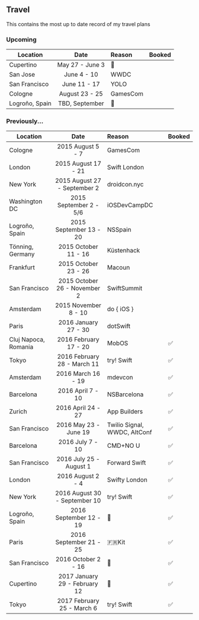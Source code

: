 ## Travel

This contains the most up to date record of my travel plans

### Upcoming

| Location        | Date           | Reason  | Booked |
| --------------- |:--------------:| :-------|:-------|
| Cupertino | May 27 - June 3 |  | |
| San Jose | June 4 - 10 | WWDC | |
| San Francisco | June 11 - 17 | YOLO | |
| Cologne | August 23 - 25 | GamesCom | |
| Logroño, Spain | TBD, September | 🍷 | |

### Previously...

| Location        | Date           | Reason  | Booked |
| --------------- |:--------------:| :-------|:-------|
| Cologne | 2015 August 5 - 7 | GamesCom | |
| London     | 2015 August 17 - 21 | Swift London | |
| New York | 2015 August 27 - September 2 | droidcon.nyc | |
| Washington DC | 2015 September 2 - 5/6 | iOSDevCampDC | |
| Logroño, Spain | 2015 September 13 - 20 | NSSpain | |
| Tönning, Germany | 2015 October 11 - 16 | Küstenhack | |
| Frankfurt | 2015 October 23 - 26 | Macoun | |
| San Francisco | 2015 October 26 - November 2 | SwiftSummit | |
| Amsterdam | 2015 November 8 - 10 | do { iOS } | |
| Paris | 2016 January 27 - 30 | dotSwift | |
| Cluj Napoca, Romania | 2016 February 17 - 20 | MobOS | ✅ |
| Tokyo | 2016 February 28 - March 11 | try! Swift | ✅ |
| Amsterdam | 2016 March 16 - 19 | mdevcon | ✅ |
| Barcelona | 2016 April 7 - 10 | NSBarcelona | ✅ |
| Zurich | 2016 April 24 - 27 | App Builders | ✅ |
| San Francisco | 2016 May 23 - June 19 | Twilio Signal, WWDC, AltConf | ✅ |
| Barcelona | 2016 July 7 - 10 | CMD+NO U | ✅ |
| San Francisco | 2016 July 25 - August 1 | Forward Swift | ✅ |
| London | 2016 August 2 - 4 | Swifty London | ✅ |
| New York | 2016 August 30 - September 10 | try! Swift | ✅ |
| Logroño, Spain | 2016 September 12 - 19 | 🍷 | ✅ |
| Paris | 2016 September 21 - 25 | 🇫🇷Kit | ✅ |
| San Francisco | 2016 October 2 - 16 |  | ✅ |
| Cupertino | 2017 January 29 - February 12 |  | ✅ |
| Tokyo | 2017 February 25 - March 6 | try! Swift | ✅ |
